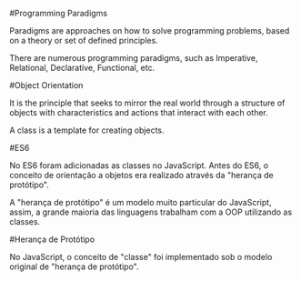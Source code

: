 #Programming Paradigms

Paradigms are approaches on how to solve programming problems, based on a theory or set of defined principles.

There are numerous programming paradigms, such as Imperative, Relational, Declarative, Functional, etc.

#Object Orientation

It is the principle that seeks to mirror the real world through a structure of objects with characteristics and actions that interact with each other.

A class is a template for creating objects.

#ES6

No ES6 foram adicionadas as classes no JavaScript. Antes do ES6, o conceito de orientação a objetos era realizado através da "herança de protótipo".

A "herança de protótipo" é um modelo muito particular do JavaScript, assim, a grande maioria das linguagens trabalham com a OOP utilizando as classes.

#Herança de Protótipo

No JavaScript, o conceito de "classe" foi implementado sob o modelo original de "herança de protótipo".
